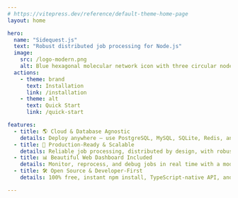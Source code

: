 ```yaml
---
# https://vitepress.dev/reference/default-theme-home-page
layout: home

hero:
  name: "Sidequest.js"
  text: "Robust distributed job processing for Node.js"
  image:
    src: /logo-modern.png
    alt: Blue hexagonal molecular network icon with three circular nodes, featuring a strong gradient with a bright, light-blue highlight, on a transparent background.
  actions:
    - theme: brand
      text: Installation
      link: /installation
    - theme: alt
      text: Quick Start
      link: /quick-start

features:
  - title: 🌎 Cloud & Database Agnostic
    details: Deploy anywhere – use PostgreSQL, MySQL, SQLite, Redis, and soon MongoDB. Migrate clouds or infra with zero friction. No vendor lock-in, ever.
  - title: 🚀 Production-Ready & Scalable
    details: Reliable job processing, distributed by design, with robust scheduling and retries. Trusted for mission-critical workloads, from startups to enterprise.
  - title: 📊 Beautiful Web Dashboard Included
    details: Monitor, reprocess, and debug jobs in real time with a modern dashboard – Ready to use out of the box, no hidden paywalls.
  - title: 🛠️ Open Source & Developer-First
    details: 100% free, instant npm install, TypeScript-native API, and clear docs. Built for rapid adoption by ambitious teams.

---
```

